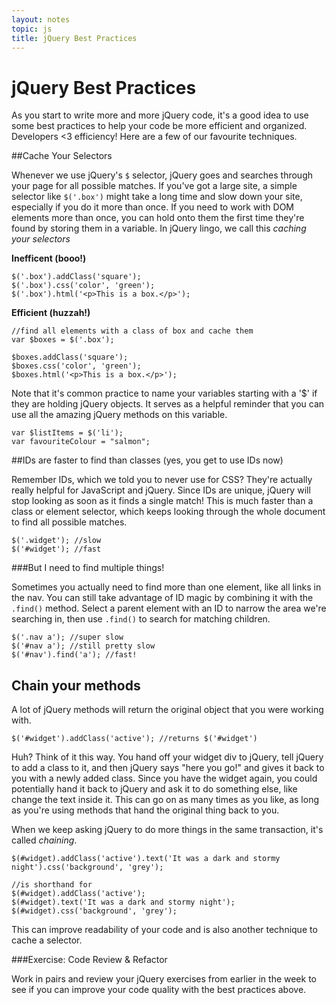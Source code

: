 ```yaml
---
layout: notes
topic: js
title: jQuery Best Practices
---
```


# jQuery Best Practices

As you start to write more and more jQuery code, it's a good idea to use some best practices to help your code be more efficient and organized. Developers <3 efficiency! Here are a few of our favourite techniques.

##Cache Your Selectors

Whenever we use jQuery's `$` selector, jQuery goes and searches through your page for all possible matches.  If you've got a large site, a simple selector like `$('.box')` might take a long time and slow down your site, especially if you do it more than once. If you need to work with DOM elements more than once, you can hold onto them the first time they're found by storing them in a variable. In jQuery lingo, we call this *caching your selectors*

**Inefficent (booo!)**

```
$('.box').addClass('square');
$('.box').css('color', 'green');
$('.box').html('<p>This is a box.</p>');
```

**Efficient (huzzah!)**

```
//find all elements with a class of box and cache them
var $boxes = $('.box');

$boxes.addClass('square');
$boxes.css('color', 'green');
$boxes.html('<p>This is a box.</p>');
```

Note that it's common practice to name your variables starting with a '$' if they are holding jQuery objects.  It serves as a helpful reminder that you can use all the amazing jQuery methods on this variable.

```
var $listItems = $('li');
var favouriteColour = "salmon";
```

##IDs are faster to find than classes (yes, you get to use IDs now)

Remember IDs, which we told you to never use for CSS? They're actually really helpful for JavaScript and jQuery.  Since IDs are unique, jQuery will stop looking as soon as it finds a single match! This is much faster than a class or element selector, which keeps looking through the whole document to find all possible matches.

```
$('.widget'); //slow
$('#widget'); //fast
```

###But I need to find multiple things!

Sometimes you actually need to find more than one element, like all links in the nav. You can still take advantage of ID magic by combining it with the `.find()` method. Select a parent element with an ID to narrow the area we're searching in, then use `.find()` to search for matching children. 

```
$('.nav a'); //super slow
$('#nav a'); //still pretty slow
$('#nav').find('a'); //fast!
```

## Chain your methods

A lot of jQuery methods will return the original object that you were working with. 

`$('#widget').addClass('active'); //returns $('#widget')`

Huh? Think of it this way. You hand off your widget div to jQuery, tell jQuery to add a class to it, and then jQuery says "here you go!" and gives it back to you with a newly added class. Since you have the widget again, you could potentially hand it back to jQuery and ask it to do something else, like change the text inside it. This can go on as many times as you like, as long as you're using methods that hand the original thing back to you.

When we keep asking jQuery to do more things in the same transaction, it's called *chaining*.

```
$(#widget).addClass('active').text('It was a dark and stormy night').css('background', 'grey');

//is shorthand for
$(#widget).addClass('active');
$(#widget).text('It was a dark and stormy night');
$(#widget).css('background', 'grey');
```

This can improve readability of your code and is also another technique to cache a selector.

###Exercise: Code Review & Refactor

Work in pairs and review your jQuery exercises from earlier in the week to see if you can improve your code quality with the best practices above. 

<!-- Let's take a look at the jQuery gallery we made last week and see if we can improved our code with the best practices above.

This is also an opportunity to review any other questions from the exercise. -->